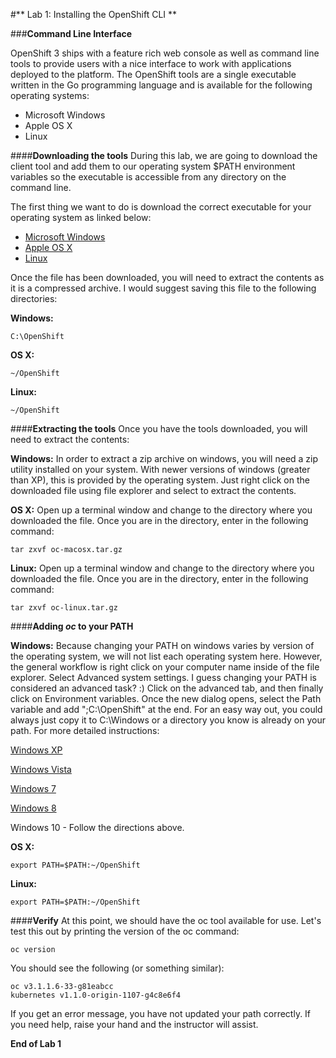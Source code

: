 #** Lab 1: Installing the OpenShift CLI **

###**Command Line Interface**

OpenShift 3 ships with a feature rich web console as well as command line tools
to provide users with a nice interface to work with applications deployed to the
platform.  The OpenShift tools are a single executable written in the Go
programming language and is available for the following operating systems:

- Microsoft Windows
- Apple OS X
- Linux

####**Downloading the tools**
During this lab, we are going to download the client tool and add them to our
operating system $PATH environment variables so the executable is accessible
from any directory on the command line. 

The first thing we want to do is download the correct executable for your
operating system as linked below:

- [Microsoft Windows](http://repo.openshift3roadshow.com/clients/oc-windows.zip)
- [Apple OS X](http://repo.openshift3roadshow.com/clients/oc-macosx.tar.gz)
- [Linux](http://repo.openshift3roadshow.com/clients/oc-linux.tar.gz)


Once the file has been downloaded, you will need to extract the contents as it
is a compressed archive.  I would suggest saving this file to the following
directories:

**Windows:**

	C:\OpenShift

**OS X:**

	~/OpenShift

**Linux:**

	~/OpenShift

####**Extracting the tools**
Once you have the tools downloaded, you will need to extract the contents:

**Windows:**
In order to extract a zip archive on windows, you will need a zip utility
installed on your system.  With newer versions of windows (greater than XP),
this is provided by the operating system.  Just right click on the downloaded
file using file explorer and select to extract the contents.

**OS X:**
Open up a terminal window and change to the directory where you downloaded the
file.  Once you are in the directory, enter in the following command:

	tar zxvf oc-macosx.tar.gz

**Linux:**
Open up a terminal window and change to the directory where you downloaded the
file.  Once you are in the directory, enter in the following command:

	tar zxvf oc-linux.tar.gz

####**Adding *oc* to your PATH**

**Windows:**
Because changing your PATH on windows varies by version of the operating system,
we will not list each operating system here.  However, the general workflow is
right click on your computer name inside of the file explorer.  Select Advanced
system settings. I guess changing your PATH is considered an advanced task? :)
Click on the advanced tab, and then finally click on Environment variables.
Once the new dialog opens, select the Path variable and add ";C:\OpenShift" at
the end.  For an easy way out, you could always just copy it to C:\Windows or a
directory you know is already on your path. For more detailed instructions:

[Windows XP](https://support.microsoft.com/en-us/kb/310519)

[Windows Vista](http://banagale.com/changing-your-system-path-in-windows-vista.htm)

[Windows 7](http://geekswithblogs.net/renso/archive/2009/10/21/how-to-set-the-windows-path-in-windows-7.aspx "Windows 7")

[Windows 8](http://www.itechtics.com/customize-windows-environment-variables/)

Windows 10 - Follow the directions above.

**OS X:**

	export PATH=$PATH:~/OpenShift

**Linux:**
	
	export PATH=$PATH:~/OpenShift


####**Verify**
At this point, we should have the oc tool available for use.  Let's test this
out by printing the version of the oc command:

	oc version

You should see the following (or something similar):

    oc v3.1.1.6-33-g81eabcc
    kubernetes v1.1.0-origin-1107-g4c8e6f4

If you get an error message, you have not updated your path correctly.  If you
need help, raise your hand and the instructor will assist.

**End of Lab 1**
